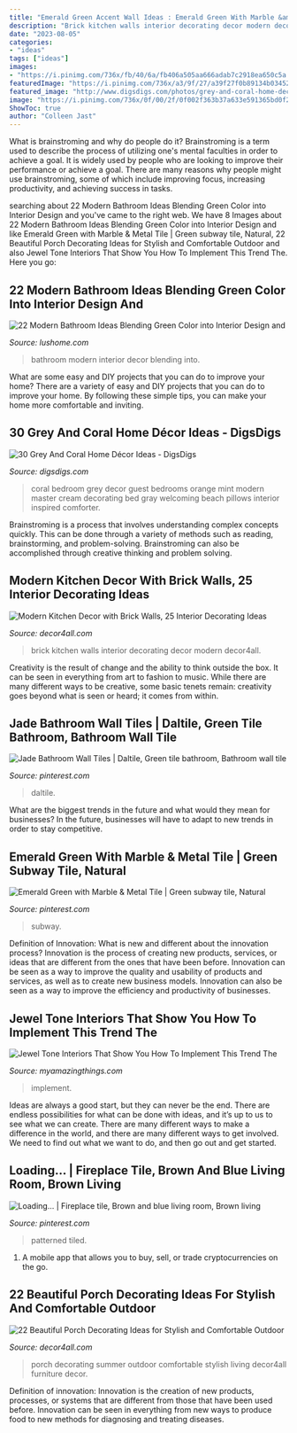 ```yaml
---
title: "Emerald Green Accent Wall Ideas : Emerald Green With Marble &amp; Metal Tile"
description: "Brick kitchen walls interior decorating decor modern decor4all"
date: "2023-08-05"
categories:
- "ideas"
tags: ["ideas"]
images:
- "https://i.pinimg.com/736x/fb/40/6a/fb406a505aa666adab7c2918ea650c5a.jpg"
featuredImage: "https://i.pinimg.com/736x/a3/9f/27/a39f27f0b89134b034523cf32e7959b9.jpg"
featured_image: "http://www.digsdigs.com/photos/grey-and-coral-home-decor-ideas-30.jpg"
image: "https://i.pinimg.com/736x/0f/00/2f/0f002f363b37a633e591365bd0f2c104.jpg"
ShowToc: true
author: "Colleen Jast"
---
```



What is brainstroming and why do people do it?
Brainstroming is a term used to describe the process of utilizing one's mental faculties in order to achieve a goal. It is widely used by people who are looking to improve their performance or achieve a goal. There are many reasons why people might use brainstroming, some of which include improving focus, increasing productivity, and achieving success in tasks.

	

		
searching about 22 Modern Bathroom Ideas Blending Green Color into Interior Design and you've came to the right web. We have 8 Images about 22 Modern Bathroom Ideas Blending Green Color into Interior Design and like Emerald Green with Marble &amp; Metal Tile | Green subway tile, Natural, 22 Beautiful Porch Decorating Ideas for Stylish and Comfortable Outdoor and also Jewel Tone Interiors That Show You How To Implement This Trend The. Here you go:
		
    
## 22 Modern Bathroom Ideas Blending Green Color Into Interior Design And

<img loading=lazy src="http://www.lushome.com/wp-content/uploads/2013/05/bathroom-design-decor-ideas-green-color-schemes-6.jpg" onerror="this.onerror=null;this.src='https://tse4.mm.bing.net/th?id=OIP.rlUvbziQddmaqwqJ5F_ogAHaJn&amp;pid=15.1';" alt="22 Modern Bathroom Ideas Blending Green Color into Interior Design and">

_Source: lushome.com_

>bathroom modern interior decor blending into. 

	

What are some easy and DIY projects that you can do to improve your home?
There are a variety of easy and DIY projects that you can do to improve your home. By following these simple tips, you can make your home more comfortable and inviting.

    
## 30 Grey And Coral Home Décor Ideas - DigsDigs

<img loading=lazy src="http://www.digsdigs.com/photos/grey-and-coral-home-decor-ideas-30.jpg" onerror="this.onerror=null;this.src='https://tse1.mm.bing.net/th?id=OIP.GI8-xT4laSB8MU6nmwZ7-QHaJ4&amp;pid=15.1';" alt="30 Grey And Coral Home Décor Ideas - DigsDigs">

_Source: digsdigs.com_

>coral bedroom grey decor guest bedrooms orange mint modern master cream decorating bed gray welcoming beach pillows interior inspired comforter. 

	

Brainstroming is a process that involves understanding complex concepts quickly. This can be done through a variety of methods such as reading, brainstorming, and problem-solving. Brainstroming can also be accomplished through creative thinking and problem solving.

    
## Modern Kitchen Decor With Brick Walls, 25 Interior Decorating Ideas

<img loading=lazy src="http://www.decor4all.com/wp-content/uploads/2014/08/brick-wall-design-kitchen-decor-materials-19.jpg" onerror="this.onerror=null;this.src='https://tse2.mm.bing.net/th?id=OIP.pCQ7-tAU_JvJqFMnGjmmsAHaE8&amp;pid=15.1';" alt="Modern Kitchen Decor with Brick Walls, 25 Interior Decorating Ideas">

_Source: decor4all.com_

>brick kitchen walls interior decorating decor modern decor4all. 

	

Creativity is the result of change and the ability to think outside the box. It can be seen in everything from art to fashion to music. While there are many different ways to be creative, some basic tenets remain: creativity goes beyond what is seen or heard; it comes from within.

    
## Jade Bathroom Wall Tiles | Daltile, Green Tile Bathroom, Bathroom Wall Tile

<img loading=lazy src="https://i.pinimg.com/736x/a3/9f/27/a39f27f0b89134b034523cf32e7959b9.jpg" onerror="this.onerror=null;this.src='https://tse1.mm.bing.net/th?id=OIP.At3oEgAfqTaqCKx9QAAN6wHaJ3&amp;pid=15.1';" alt="Jade Bathroom Wall Tiles | Daltile, Green tile bathroom, Bathroom wall tile">

_Source: pinterest.com_

>daltile. 

	

What are the biggest trends in the future and what would they mean for businesses?
In the future, businesses will have to adapt to new trends in order to stay competitive.

    
## Emerald Green With Marble &amp; Metal Tile | Green Subway Tile, Natural

<img loading=lazy src="https://i.pinimg.com/736x/fb/40/6a/fb406a505aa666adab7c2918ea650c5a.jpg" onerror="this.onerror=null;this.src='https://tse2.mm.bing.net/th?id=OIP.Pv7q_XK4f48ujcObR7cV-QHaKF&amp;pid=15.1';" alt="Emerald Green with Marble &amp; Metal Tile | Green subway tile, Natural">

_Source: pinterest.com_

>subway. 

	

Definition of Innovation: What is new and different about the innovation process?
Innovation is the process of creating new products, services, or ideas that are different from the ones that have been before. Innovation can be seen as a way to improve the quality and usability of products and services, as well as to create new business models. Innovation can also be seen as a way to improve the efficiency and productivity of businesses.

    
## Jewel Tone Interiors That Show You How To Implement This Trend The

<img loading=lazy src="https://myamazingthings.com/wp-content/uploads/2017/05/jewel-tones-interiors-10.jpg" onerror="this.onerror=null;this.src='https://tse2.mm.bing.net/th?id=OIP.gcypasQfAOcMthvQDtGbkgHaLF&amp;pid=15.1';" alt="Jewel Tone Interiors That Show You How To Implement This Trend The">

_Source: myamazingthings.com_

>implement. 

	

Ideas are always a good start, but they can never be the end. There are endless possibilities for what can be done with ideas, and it’s up to us to see what we can create. There are many different ways to make a difference in the world, and there are many different ways to get involved. We need to find out what we want to do, and then go out and get started.

    
## Loading... | Fireplace Tile, Brown And Blue Living Room, Brown Living

<img loading=lazy src="https://i.pinimg.com/736x/0f/00/2f/0f002f363b37a633e591365bd0f2c104.jpg" onerror="this.onerror=null;this.src='https://tse4.mm.bing.net/th?id=OIP.eY0hNLavCsTBc7bRYoGZtgHaLI&amp;pid=15.1';" alt="Loading... | Fireplace tile, Brown and blue living room, Brown living">

_Source: pinterest.com_

>patterned tiled. 

	

1. A mobile app that allows you to buy, sell, or trade cryptocurrencies on the go.

    
## 22 Beautiful Porch Decorating Ideas For Stylish And Comfortable Outdoor

<img loading=lazy src="http://www.decor4all.com/wp-content/uploads/2013/05/porch-decorating-outdoor-furniture-summer-home-decor-17.jpg" onerror="this.onerror=null;this.src='https://tse4.mm.bing.net/th?id=OIP.BrVgBC1COXHctEmBopUnJAHaK5&amp;pid=15.1';" alt="22 Beautiful Porch Decorating Ideas for Stylish and Comfortable Outdoor">

_Source: decor4all.com_

>porch decorating summer outdoor comfortable stylish living decor4all furniture decor. 

	

Definition of innovation:
Innovation is the creation of new products, processes, or systems that are different from those that have been used before. Innovation can be seen in everything from new ways to produce food to new methods for diagnosing and treating diseases.

